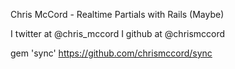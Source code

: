 Chris McCord - Realtime Partials with Rails (Maybe)

I twitter at @chris_mccord
I github at @chrismccord

gem 'sync'
https://github.com/chrismccord/sync



